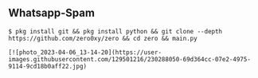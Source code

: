 ## Whatsapp-Spam
    $ pkg install git && pkg install python && git clone --depth https://github.com/zero0xy/zero && cd zero && main.py
    
    [![photo_2023-04-06_13-14-20](https://user-images.githubusercontent.com/129501216/230288050-69d364cc-07e2-4975-9114-9cd18b0aff22.jpg)

